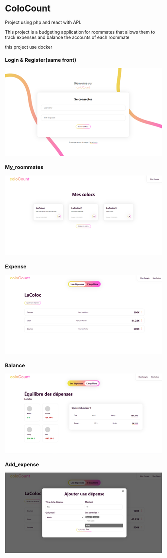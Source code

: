 # ColoCount
<p>Project using php and react with API.</p>
<p>This project is a budgeting application for roommates that allows them to track expenses and balance the accounts of each roommate</p>

this project use docker

### Login & Register(same front)
![App Screenshot](https://github.com/TisoOfficiel/ColoCount/blob/main/screenshort/login.PNG)

### My_roommates
![App Screenshot](https://github.com/TisoOfficiel/ColoCount/blob/main/screenshort/mes_colocs.PNG)

### Expense
![App Screenshot](https://github.com/TisoOfficiel/ColoCount/blob/main/screenshort/Depenses.PNG)

### Balance
![App Screenshot](https://github.com/TisoOfficiel/ColoCount/blob/main/screenshort/equilibre.PNG)

### Add_expense
![App Screenshot](https://github.com/TisoOfficiel/ColoCount/blob/main/screenshort/add_depense.PNG)
